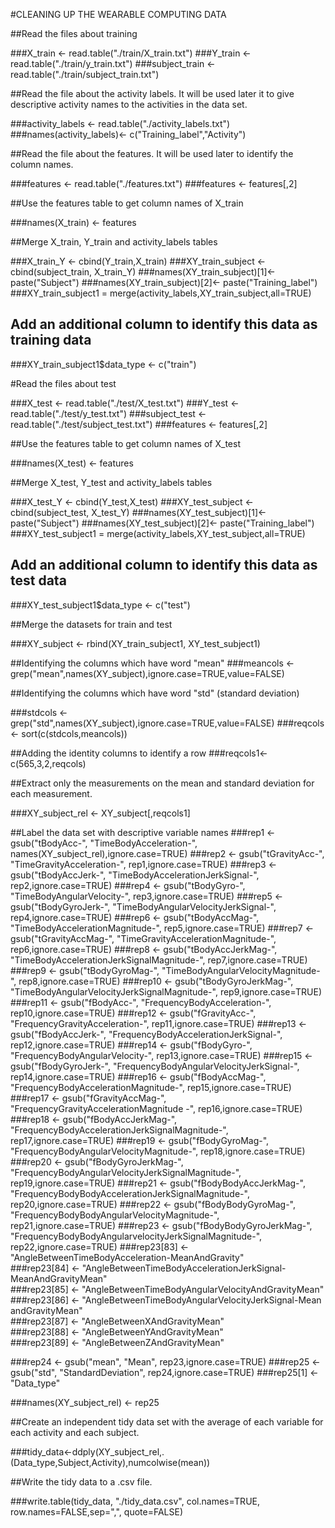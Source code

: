 #CLEANING UP THE WEARABLE COMPUTING DATA

##Read the files about training

###X_train <- read.table("./train/X_train.txt")
###Y_train <- read.table("./train/y_train.txt")
###subject_train <- read.table("./train/subject_train.txt")

##Read the file about the activity labels. It will be used later it to give descriptive activity names to the activities in the data set.

###activity_labels <- read.table("./activity_labels.txt")
###names(activity_labels)<- c("Training_label","Activity")

##Read the file about the features. It will be used later to identify the column names.

###features <- read.table("./features.txt")
###features <- features[,2]

##Use the features table to get column names of X_train

###names(X_train) <- features

##Merge X_train, Y_train and activity_labels tables

###X_train_Y <- cbind(Y_train,X_train)
###XY_train_subject <- cbind(subject_train, X_train_Y)
###names(XY_train_subject)[1]<- paste("Subject")
###names(XY_train_subject)[2]<- paste("Training_label")
###XY_train_subject1 = merge(activity_labels,XY_train_subject,all=TRUE)

## Add an additional column to identify this data as training data

###XY_train_subject1$data_type <- c("train")

#Read the files about test

###X_test <- read.table("./test/X_test.txt")
###Y_test <- read.table("./test/y_test.txt")
###subject_test <- read.table("./test/subject_test.txt")
###features <- features[,2]

##Use the features table to get column names of X_test

###names(X_test) <- features

##Merge X_test, Y_test and activity_labels tables

###X_test_Y <- cbind(Y_test,X_test)
###XY_test_subject <- cbind(subject_test, X_test_Y)
###names(XY_test_subject)[1]<- paste("Subject")
###names(XY_test_subject)[2]<- paste("Training_label")
###XY_test_subject1 = merge(activity_labels,XY_test_subject,all=TRUE)

## Add an additional column to identify this data as test data

###XY_test_subject1$data_type <- c("test")

##Merge the datasets for train and test

###XY_subject <- rbind(XY_train_subject1, XY_test_subject1)

##Identifying the columns which have word "mean"
###meancols <- grep("mean",names(XY_subject),ignore.case=TRUE,value=FALSE)

##Identifying the columns which have word "std" (standard deviation)

###stdcols <- grep("std",names(XY_subject),ignore.case=TRUE,value=FALSE)
###reqcols <- sort(c(stdcols,meancols))

##Adding the identity columns to identify a row
###reqcols1<- c(565,3,2,reqcols)

##Extract only the measurements on the mean and standard deviation for each measurement. 

###XY_subject_rel <- XY_subject[,reqcols1]

##Label the data set with descriptive variable names
###rep1 <- gsub("tBodyAcc-", "TimeBodyAcceleration-", names(XY_subject_rel),ignore.case=TRUE)
###rep2 <- gsub("tGravityAcc-", "TimeGravityAcceleration-", rep1,ignore.case=TRUE)
###rep3 <- gsub("tBodyAccJerk-", "TimeBodyAccelerationJerkSignal-", rep2,ignore.case=TRUE)
###rep4 <- gsub("tBodyGyro-", "TimeBodyAngularVelocity-", rep3,ignore.case=TRUE)
###rep5 <- gsub("tBodyGyroJerk-", "TimeBodyAngularVelocityJerkSignal-", rep4,ignore.case=TRUE)
###rep6 <- gsub("tBodyAccMag-", "TimeBodyAccelerationMagnitude-", rep5,ignore.case=TRUE)
###rep7 <- gsub("tGravityAccMag-", "TimeGravityAccelerationMagnitude-", rep6,ignore.case=TRUE)
###rep8 <- gsub("tBodyAccJerkMag-", "TimeBodyAccelerationJerkSignalMagnitude-", rep7,ignore.case=TRUE)
###rep9 <- gsub("tBodyGyroMag-", "TimeBodyAngularVelocityMagnitude-", rep8,ignore.case=TRUE)
###rep10 <- gsub("tBodyGyroJerkMag-", "TimeBodyAngularVelocityJerkSignalMagnitude-", rep9,ignore.case=TRUE)
###rep11 <- gsub("fBodyAcc-", "FrequencyBodyAcceleration-", rep10,ignore.case=TRUE)
###rep12 <- gsub("fGravityAcc-", "FrequencyGravityAcceleration-", rep11,ignore.case=TRUE)
###rep13 <- gsub("fBodyAccJerk-", "FrequencyBodyAccelerationJerkSignal-", rep12,ignore.case=TRUE)
###rep14 <- gsub("fBodyGyro-", "FrequencyBodyAngularVelocity-", rep13,ignore.case=TRUE)
###rep15 <- gsub("fBodyGyroJerk-", "FrequencyBodyAngularVelocityJerkSignal-", rep14,ignore.case=TRUE)
###rep16 <- gsub("fBodyAccMag-", "FrequencyBodyAccelerationMagnitude-", rep15,ignore.case=TRUE)
###rep17 <- gsub("fGravityAccMag-", "FrequencyGravityAccelerationMagnitude -", rep16,ignore.case=TRUE)
###rep18 <- gsub("fBodyAccJerkMag-", "FrequencyBodyAccelerationJerkSignalMagnitude-", rep17,ignore.case=TRUE)
###rep19 <- gsub("fBodyGyroMag-", "FrequencyBodyAngularVelocityMagnitude-", rep18,ignore.case=TRUE)
###rep20 <- gsub("fBodyGyroJerkMag-", "FrequencyBodyAngularVelocityJerkSignalMagnitude-", rep19,ignore.case=TRUE)
###rep21 <- gsub("fBodyBodyAccJerkMag-", "FrequencyBodyBodyAccelerationJerkSignalMagnitude-", rep20,ignore.case=TRUE)
###rep22 <- gsub("fBodyBodyGyroMag-", "FrequencyBodyBodyAngularVelocityMagnitude-", rep21,ignore.case=TRUE)
###rep23 <- gsub("fBodyBodyGyroJerkMag-", "FrequencyBodyBodyAngularvelocityJerkSignalMagnitude-", rep22,ignore.case=TRUE)
###rep23[83] <- "AngleBetweenTimeBodyAcceleration-MeanAndGravity"                                                 
###rep23[84] <- "AngleBetweenTimeBodyAccelerationJerkSignal-MeanAndGravityMean"                                        
###rep23[85] <- "AngleBetweenTimeBodyAngularVelocityAndGravityMean"                                            
###rep23[86] <- "AngleBetweenTimeBodyAngularVelocityJerkSignal-Mean andGravityMean"                                        
###rep23[87] <- "AngleBetweenXAndGravityMean"                                                        
###rep23[88] <- "AngleBetweenYAndGravityMean"                                                        
###rep23[89] <- "AngleBetweenZAndGravityMean" 

###rep24 <- gsub("mean", "Mean", rep23,ignore.case=TRUE)
###rep25 <- gsub("std", "StandardDeviation", rep24,ignore.case=TRUE)
###rep25[1] <- "Data_type"

###names(XY_subject_rel) <- rep25

##Create an independent tidy data set with the average of each variable for each activity and each subject.

###tidy_data<-ddply(XY_subject_rel,.(Data_type,Subject,Activity),numcolwise(mean))

##Write the tidy data to a .csv file.

###write.table(tidy_data, "./tidy_data.csv", col.names=TRUE, row.names=FALSE,sep=",", quote=FALSE)